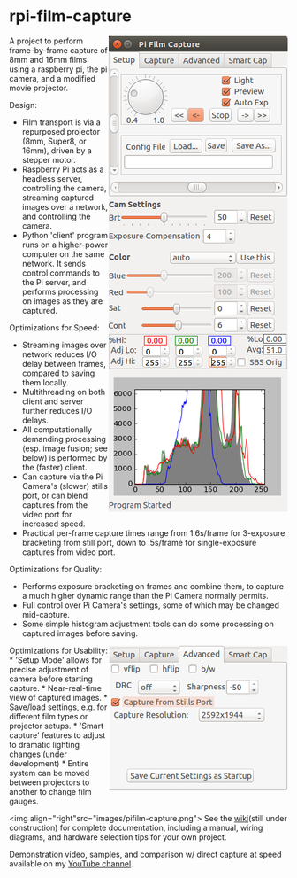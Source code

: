 # rpi-film-capture

<img align="right" src="images/pifilm-setup.png">
A project to perform frame-by-frame capture of 8mm and 16mm films using a raspberry pi, the pi camera, and a modified movie projector. 

Design:
* Film transport is via a repurposed projector (8mm, Super8, or 16mm), driven by a stepper motor. 
* Raspberry Pi acts as a headless server, controlling the camera, streaming captured images over a network, and controlling the camera.
* Python 'client' program runs on a higher-power computer on the same network. It sends control commands to the Pi server, and performs processing on images as they are captured.

Optimizations for Speed:
* Streaming images over network reduces I/O delay between frames, compared to saving them locally.
* Multithreading on both client and server further reduces I/O delays.
* All computationally demanding processing (esp. image fusion; see below) is performed by the (faster) client.
* Can capture via the Pi Camera's (slower) stills port, or can blend captures from the video port for increased speed.
* Practical per-frame capture times range from 1.6s/frame for 3-exposure bracketing from still port, down to .5s/frame for single-exposure captures from video port.

Optimizations for Quality:
* Performs exposure bracketing on frames and combine them, to capture a much higher dynamic range than the Pi Camera normally permits.
* Full control over Pi Camera's settings, some of which may be changed mid-capture.
* Some simple histogram adjustment tools can do some processing on captured images before saving.

<img  align="right" src="images/pifilm-advanced.png">
Optimizations for Usability:
* 'Setup Mode' allows for precise adjustment of camera before starting capture.
* Near-real-time view of captured images.
* Save/load settings, e.g. for different film types or projector setups.
* 'Smart capture' features to adjust to dramatic lighting changes (under development)
* Entire system can be moved between projectors to another to change film gauges.

<img  align="right"src="images/pifilm-capture.png">
See the [wiki](https://github.com/jphfilm/rpi-film-capture/wiki)(still under construction) for complete documentation, including a manual, wiring diagrams, and hardware selection tips for your own project.

Demonstration video, samples, and comparison w/ direct capture at speed available on my [YouTube channel](https://www.youtube.com/channel/UCQi6WqZvf4OT9eOhWeVfKMg).
</div>
